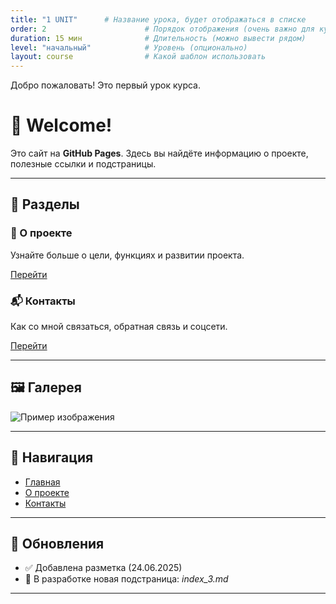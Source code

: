 ```yaml
---
title: "1 UNIT"      # Название урока, будет отображаться в списке
order: 2                      # Порядок отображения (очень важно для курса)
duration: 15 мин              # Длительность (можно вывести рядом)
level: "начальный"            # Уровень (опционально)
layout: course                # Какой шаблон использовать
---
```


Добро пожаловать! Это первый урок курса.

# 👋 Welcome!

Это сайт на **GitHub Pages**. Здесь вы найдёте информацию о проекте, полезные ссылки и подстраницы.

---

## 📂 Разделы

<div class="card">
  <h3>📘 О проекте</h3>
  <p>Узнайте больше о цели, функциях и развитии проекта.</p>
  <a href="index_1.html" class="button">Перейти</a>
</div>

<div class="card">
  <h3>📬 Контакты</h3>
  <p>Как со мной связаться, обратная связь и соцсети.</p>
  <a href="index_2.html" class="button">Перейти</a>
</div>

---

## 🖼 Галерея

![Пример изображения](img/example.jpg)

---

## 📌 Навигация

- [Главная](index.html)
- [О проекте](index_1.html)
- [Контакты](index_2.html)

---

## 📅 Обновления

- ✅ Добавлена разметка (24.06.2025)
- 🚧 В разработке новая подстраница: *index_3.md*

---

